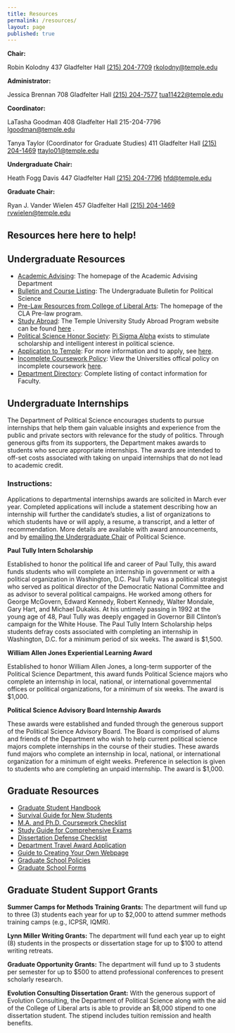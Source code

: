```yaml
---
title: Resources
permalink: /resources/
layout: page
published: true
---
```


**Chair:**

Robin Kolodny
437 Gladfelter Hall
[(215) 204-7709](tel:215204-7709)
[rkolodny@temple.edu](mailto:rkolodny@temple.edu)

**Administrator:**

Jessica Brennan
708 Gladfelter Hall
[(215) 204-7577](tel:2152047577 )
[tua11422@temple.edu](mailto:tua11422@temple.edu)

**Coordinator:**

LaTasha Goodman
408 Gladfelter Hall
215-204-7796
[lgoodman@temple.edu](mailto:lgoodman@temple.edu)

Tanya Taylor (Coordinator for Graduate Studies)
411 Gladfelter Hall
[(215) 204-1469](tel:2152041469)
[ttaylo01@temple.edu](mailto:ttaylo01@temple.edu)

**Undergraduate Chair:**

Heath Fogg Davis
447 Gladfelter Hall
[(215) 204-7796](tel:2152047796)
[hfd@temple.edu](mailto:hfd@temple.edu)

**Graduate Chair:**

Ryan J. Vander Wielen
457 Gladfelter Hall
[(215) 204-1469](tel:2152041469)
[rvwielen@temple.edu](mailto:rvwielen@temple.edu)

## Resources here here to help!

## Undergraduate Resources 

- [Academic Advising](http://www.temple.edu/cla/advising/): The homepage of the Academic Advising Department
- [Bulletin and Course Listing](http://bulletin.temple.edu/undergraduate/liberal-arts/political-science/#text): The Undergraduate Bulletin for Political Science
- [Pre-Law Resources from College of Liberal Arts](http://www.temple.edu/claprelaw/): The homepage of the CLA Pre-law program.
- [Study Abroad](http://www.temple.edu/studyabroad/): The Temple University Study Abroad Program website can be found [here](http://www.temple.edu/studyabroad/) .
- [Political Science Honor Society](http://www.pisigmaalpha.org/): [Pi Sigma Alpha](http://www.pisigmaalpha.org/) exists to stimulate scholarship and intelligent interest in political science.
- [Application to Temple](http://admissions.temple.edu/apply): For more information and to apply, see [here](http://admissions.temple.edu/apply).
- [Incomplete Coursework Policy](http://policies.temple.edu/getdoc.asp?policy_no=02.10.13): View the Universities offical policy on incomplete coursework [here](http://policies.temple.edu/getdoc.asp?policy_no=02.10.13).
- [Department Directory](http://www.cla.temple.edu/politicalscience/faculty/): Complete listing of contact information for Faculty.

## Undergraduate Internships

The Department of Political Science encourages students to pursue internships that help them gain valuable insights and experience from the public and private sectors with relevance for the study of politics. Through generous gifts from its supporters, the Department makes awards to students who secure appropriate internships. The awards are intended to off-set costs associated with taking on unpaid internships that do not lead to academic credit.

### Instructions:

Applications to departmental internships awards are solicited in March ever year. Completed applications will include a statement describing how an internship will further the candidate’s studies, a list of organizations to which students have or will apply, a resume, a transcript, and a letter of recommendation. More details are available with award announcements, and by [emailing the Undergraduate Chair](http://www.cla.temple.edu/politicalscience/undergraduate/contacts/) of Political Science.

**Paul Tully Intern Scholarship**

Established to honor the political life and career of Paul Tully, this award funds students who will complete an internship in government or with a political organization in Washington, D.C.
Paul Tully was a political strategist who served as political director of the Democratic National Committee and as advisor to several political campaigns. He worked among others for George McGovern, Edward Kennedy, Robert Kennedy, Walter Mondale, Gary Hart, and Michael Dukakis. At his untimely passing in 1992 at the young age of 48, Paul Tully was deeply engaged in Governor Bill Clinton’s campaign for the White House.
The Paul Tully Intern Scholarship helps students defray costs associated with completing an internship in Washington, D.C. for a minimum period of six weeks. The award is $1,500.

**William Allen Jones Experiential Learning Award**

Established to honor William Allen Jones, a long-term supporter of the Political Science Department, this award funds Political Science majors who complete an internship in local, national, or international governmental offices or political organizations, for a minimum of six weeks. The award is $1,000.

**Political Science Advisory Board Internship Awards**

These awards were established and funded through the generous support of the Political Science Advisory Board. The Board is comprised of alums and friends of the Department who wish to help current political science majors complete internships in the course of their studies. These awards fund majors who complete an internship in local, national, or international organization for a minimum of eight weeks.  Preference in selection is given to students who are completing an unpaid internship. The award is $1,000.

## Graduate Resources

- [Graduate Student Handbook](http://www.cla.temple.edu/politicalscience/files/2014/02/GradHandbookSept2013_Revised.pdf)
- [Survival Guide for New Students](http://www.cla.temple.edu/politicalscience/files/2013/04/SurvivalGuide2012.pdf)
- [M.A. and Ph.D. Coursework Checklist](http://www.cla.temple.edu/politicalscience/files/2014/09/ProgramChecklist2014.pdf)
- [Study Guide for Comprehensive Exams](http://www.cla.temple.edu/politicalscience/files/2013/04/StudyGuideforComprehensiveExams.pdf)
- [Dissertation Defense Checklist](http://www.cla.temple.edu/politicalscience/files/2013/04/DissertationDefenseChecklist.pdf)
- [Department Travel Award Application](http://www.cla.temple.edu/politicalscience/files/2013/04/PoliticalScienceConferenceParticipationAwards.docx)
- [Guide to Creating Your Own Webpage](http://sites.temple.edu/websiteinstructionsforpoliscigradstudents/)
- [Graduate School Policies](http://www.temple.edu/grad/policies/gradpolicies.htm)
- [Graduate School Forms](http://www.temple.edu/grad/forms/)

## Graduate Student Support Grants

**Summer Camps for Methods Training Grants:** The department will fund up to three (3) students each year for up to $2,000 to attend summer methods training camps (e.g., ICPSR, IQMR).

**Lynn Miller Writing Grants:** The department will fund each year up to eight (8) students in the prospects or dissertation stage for up to $100 to attend writing retreats.

**Graduate Opportunity Grants:** The department will fund up to 3 students per semester for up to $500 to attend professional conferences to present scholarly research.

**Evolution Consulting Dissertation Grant:** With the generous support of Evolution Consulting, the Department of Political Science along with the aid of the College of Liberal arts is able to provide an $8,000 stipend to one dissertation student. The stipend includes tuition remission and health benefits.
